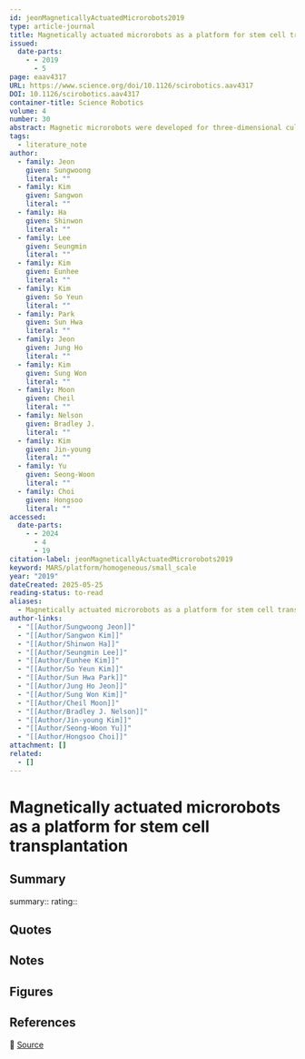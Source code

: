 ```yaml
---
id: jeonMagneticallyActuatedMicrorobots2019
type: article-journal
title: Magnetically actuated microrobots as a platform for stem cell transplantation
issued:
  date-parts:
    - - 2019
      - 5
page: eaav4317
URL: https://www.science.org/doi/10.1126/scirobotics.aav4317
DOI: 10.1126/scirobotics.aav4317
container-title: Science Robotics
volume: 4
number: 30
abstract: Magnetic microrobots were developed for three-dimensional culture and the precise delivery of stem cells in vitro, ex vivo, and in vivo. Hippocampal neural stem cells attached to the microrobots proliferated and differentiated into astrocytes, oligodendrocytes, and neurons. Moreover, microrobots were used to transport colorectal carcinoma cancer cells to tumor microtissue in a body-on-a-chip, which comprised an in vitro liver-tumor microorgan network. The microrobots were also controlled in a mouse brain slice and rat brain blood vessel. Last, microrobots carrying mesenchymal stem cells derived from human nose were manipulated inside the intraperitoneal cavity of a nude mouse. The results indicate the potential of microrobots for the culture and delivery of stem cells.
tags:
  - literature_note
author:
  - family: Jeon
    given: Sungwoong
    literal: ""
  - family: Kim
    given: Sangwon
    literal: ""
  - family: Ha
    given: Shinwon
    literal: ""
  - family: Lee
    given: Seungmin
    literal: ""
  - family: Kim
    given: Eunhee
    literal: ""
  - family: Kim
    given: So Yeun
    literal: ""
  - family: Park
    given: Sun Hwa
    literal: ""
  - family: Jeon
    given: Jung Ho
    literal: ""
  - family: Kim
    given: Sung Won
    literal: ""
  - family: Moon
    given: Cheil
    literal: ""
  - family: Nelson
    given: Bradley J.
    literal: ""
  - family: Kim
    given: Jin-young
    literal: ""
  - family: Yu
    given: Seong-Woon
    literal: ""
  - family: Choi
    given: Hongsoo
    literal: ""
accessed:
  date-parts:
    - - 2024
      - 4
      - 19
citation-label: jeonMagneticallyActuatedMicrorobots2019
keyword: MARS/platform/homogeneous/small_scale
year: "2019"
dateCreated: 2025-05-25
reading-status: to-read
aliases:
  - Magnetically actuated microrobots as a platform for stem cell transplantation
author-links:
  - "[[Author/Sungwoong Jeon]]"
  - "[[Author/Sangwon Kim]]"
  - "[[Author/Shinwon Ha]]"
  - "[[Author/Seungmin Lee]]"
  - "[[Author/Eunhee Kim]]"
  - "[[Author/So Yeun Kim]]"
  - "[[Author/Sun Hwa Park]]"
  - "[[Author/Jung Ho Jeon]]"
  - "[[Author/Sung Won Kim]]"
  - "[[Author/Cheil Moon]]"
  - "[[Author/Bradley J. Nelson]]"
  - "[[Author/Jin-young Kim]]"
  - "[[Author/Seong-Woon Yu]]"
  - "[[Author/Hongsoo Choi]]"
attachment: []
related:
  - []
---
```


# Magnetically actuated microrobots as a platform for stem cell transplantation

## Summary
summary::
rating::

## Quotes

## Notes

## Figures

## References

🔗 [Source](https://www.science.org/doi/10.1126/scirobotics.aav4317)

